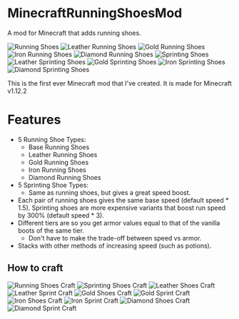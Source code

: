 # MinecraftRunningShoesMod
A mod for Minecraft that adds running shoes.

![Running Shoes](https://i.imgur.com/umfD3CX.png) ![Leather Running Shoes](https://i.imgur.com/ofxGlA7.png) ![Gold Running Shoes](https://i.imgur.com/HL3uR30.png) ![Iron Running Shoes](https://i.imgur.com/CQoF1Gc.png) ![Diamond Running Shoes](https://i.imgur.com/01xe8vw.png)
![Sprinting Shoes](https://i.imgur.com/6P7rFTw.png) ![Leather Sprinting Shoes](https://i.imgur.com/zCviXxS.png) ![Gold Sprinting Shoes](https://i.imgur.com/GhASB1O.png) ![Iron Sprinting Shoes](https://i.imgur.com/V2jctmN.png) ![Diamond Sprinting Shoes](https://i.imgur.com/1dxxtuy.png)

This is the first ever Minecraft mod that I've created. It is made for Minecraft v1.12.2

# Features
- 5 Running Shoe Types:
	- Base Running Shoes
	- Leather Running Shoes
	- Gold Running Shoes
	- Iron Running Shoes
	- Diamond Running Shoes
- 5 Sprinting Shoe Types:
	- Same as running shoes, but gives a great speed boost.
- Each pair of running shoes gives the same base speed (default speed * 1.5). Sprinting shoes are more expensive variants that boost run speed by 300% (default speed * 3).
- Different tiers are so you get armor values equal to that of the vanilla boots of the same tier.
	- Don't have to make the trade-off between speed vs armor.
- Stacks with other methods of increasing speed (such as potions).

## How to craft
![Running Shoes Craft](https://i.imgur.com/QZuD5kk.png) ![Sprinting Shoes Craft](https://i.imgur.com/YfO5C9H.png)
![Leather Shoes Craft](https://i.imgur.com/6Ht5ikr.png) ![Leather Sprint Craft](https://i.imgur.com/fRth1A7.png)
![Gold Shoes Craft](https://i.imgur.com/5VtSeBm.png) ![Gold Sprint Craft](https://i.imgur.com/mPaje9s.png)
![Iron Shoes Craft](https://i.imgur.com/rHmIhr0.png) ![Iron Sprint Craft](https://i.imgur.com/LEjQB6Y.png)
![Diamond Shoes Craft](https://i.imgur.com/FwPoqi7.png) ![Diamond Sprint Craft](https://i.imgur.com/H1OMrsj.png)

